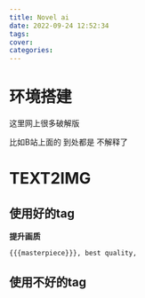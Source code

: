 ```yaml
---
title: Novel ai
date: 2022-09-24 12:52:34
tags:
cover: 
categories:
---
```


# 环境搭建

这里网上很多破解版 

比如B站上面的 到处都是  不解释了

# TEXT2IMG

## 使用好的tag

**提升画质**

```
{{{masterpiece}}}, best quality,
```

## 使用不好的tag

```
```

